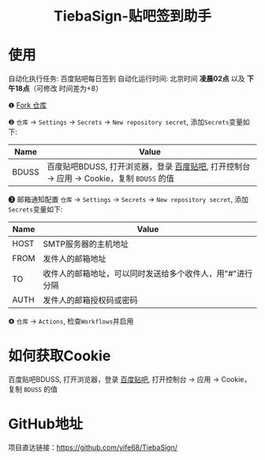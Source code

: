 <h1 align="center">TiebaSign-贴吧签到助手</h1>

# 使用

自动化执行任务: 百度贴吧每日签到
自动化运行时间: 北京时间 **凌晨02点** 以及 **下午18点**（可修改 时间差为+8）

❶  [Fork 仓库](https://github.com/yife68/TiebaSign)

❷  `仓库` → `Settings` → `Secrets` → `New repository secret`, 添加`Secrets`变量如下:

| Name  | Value                                                                                   |
|-------|-----------------------------------------------------------------------------------------|
| BDUSS | 百度贴吧BDUSS, 打开浏览器，登录 [百度贴吧](https://tieba.baidu.com/), 打开控制台 → 应用 → Cookie，复制 `BDUSS` 的值 |

❸  邮箱通知配置 `仓库` → `Settings` → `Secrets` → `New repository secret`, 添加`Secrets`变量如下:

| Name | Value                          |
|------|--------------------------------|
| HOST | SMTP服务器的主机地址                   |
| FROM | 发件人的邮箱地址                       |
| TO   | 收件人的邮箱地址，可以同时发送给多个收件人，用"#"进行分隔 |
| AUTH | 发件人的邮箱授权码或密码                   |

❹  `仓库` → `Actions`, 检查`Workflows`并启用

# 如何获取Cookie
百度贴吧BDUSS, 打开浏览器，登录 [百度贴吧](https://tieba.baidu.com/), 打开控制台 → 应用 → Cookie，复制 `BDUSS` 的值

# GitHub地址
项目直达链接：https://github.com/yife68/TiebaSign/
